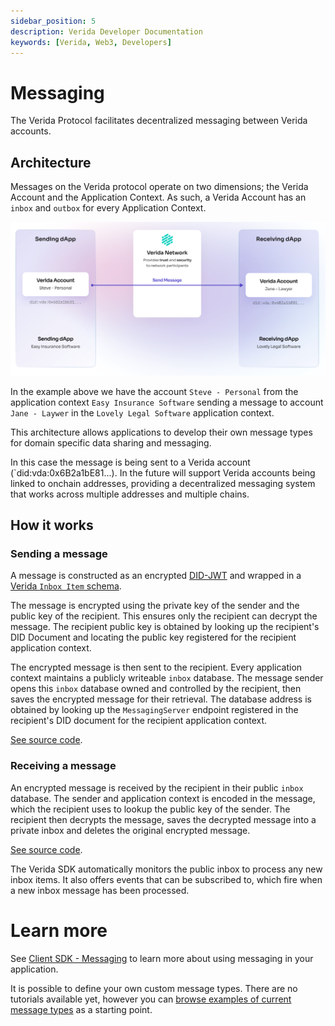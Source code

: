 ```yaml
---
sidebar_position: 5
description: Verida Developer Documentation
keywords: [Verida, Web3, Developers]
---
```

# Messaging

The Verida Protocol facilitates decentralized messaging between Verida accounts.

## Architecture

Messages on the Verida protocol operate on two dimensions; the Verida Account and the Application Context. As such, a Verida Account has an `inbox` and `outbox` for every Application Context.

![concepts_identity.png](messaging/overview.png)

In the example above we have the account `Steve - Personal` from the application context `Easy Insurance Software` sending a message to account `Jane - Laywer` in the `Lovely Legal Software` application context.

This architecture allows applications to develop their own message types for domain specific data sharing and messaging.

In this case the message is being sent to a Verida account (`did:vda:0x6B2a1bE81...). In the future will support Verida accounts being linked to onchain addresses, providing a decentralized messaging system that works across multiple addresses and multiple chains.

## How it works

### Sending a message

A message is constructed as an encrypted [DID-JWT](https://github.com/decentralized-identity/did-jwt) and wrapped in a [Verida `Inbox Item` schema](https://github.com/verida/schemas-core/blob/develop/inbox/item/v0.1.0/schema.json).

The message is encrypted using the private key of the sender and the public key of the recipient. This ensures only the recipient can decrypt the message. The recipient public key is obtained by looking up the recipient's DID Document and locating the public key registered for the recipient application context.

The encrypted message is then sent to the recipient. Every application context maintains a publicly writeable `inbox` database. The message sender opens this `inbox` database owned and controlled by the recipient, then saves the encrypted message for their retrieval. The database address is obtained by looking up the `MessagingServer` endpoint registered in the recipient's DID document for the recipient application context.

[See source code](https://github.com/verida/verida-js/blob/5b3dc59d2cabf0ee9347325c4e9f5a3ccb0155cc/packages/client-ts/src/context/engines/verida/messaging/outbox.ts#L59).

### Receiving a message

An encrypted message is received by the recipient in their public `inbox` database. The sender and application context is encoded in the message, which the recipient uses to lookup the public key of the sender. The recipient then decrypts the message, saves the decrypted message into a private inbox and deletes the original encrypted message.

[See source code](https://github.com/verida/verida-js/blob/5b3dc59d2cabf0ee9347325c4e9f5a3ccb0155cc/packages/client-ts/src/context/engines/verida/messaging/inbox.ts#L52).

The Verida SDK automatically monitors the public inbox to process any new inbox items. It also offers events that can be subscribed to, which fire when a new inbox message has been processed.

# Learn more

See [Client SDK - Messaging](../client-sdk/messaging.md) to learn more about using messaging in your application.

It is possible to define your own custom message types. There are no tutorials available yet, however you can [browse examples of current message types](https://github.com/verida/schemas-core/tree/develop/inbox/type/) as a starting point.